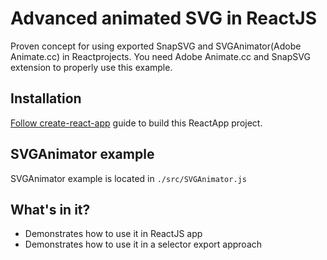 # Advanced animated SVG in ReactJS

Proven concept for using exported SnapSVG and SVGAnimator(Adobe Animate.cc) in Reactprojects.
You need Adobe Animate.cc and SnapSVG extension to properly use this example.

## Installation

[Follow create-react-app](https://github.com/facebookincubator/create-react-app) guide to build this ReactApp project.

## SVGAnimator example

SVGAnimator example is located in `./src/SVGAnimator.js`

## What's in it?

* Demonstrates how to use it in ReactJS app
* Demonstrates how to use it in a selector export approach
